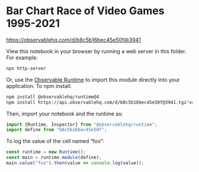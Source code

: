 # Bar Chart Race of Video Games 1995-2021

https://observablehq.com/d/b8c5b16bec45e50f@3941

View this notebook in your browser by running a web server in this folder. For
example:

~~~sh
npx http-server
~~~

Or, use the [Observable Runtime](https://github.com/observablehq/runtime) to
import this module directly into your application. To npm install:

~~~sh
npm install @observablehq/runtime@4
npm install https://api.observablehq.com/d/b8c5b16bec45e50f@3941.tgz?v=3
~~~

Then, import your notebook and the runtime as:

~~~js
import {Runtime, Inspector} from "@observablehq/runtime";
import define from "b8c5b16bec45e50f";
~~~

To log the value of the cell named “foo”:

~~~js
const runtime = new Runtime();
const main = runtime.module(define);
main.value("foo").then(value => console.log(value));
~~~
